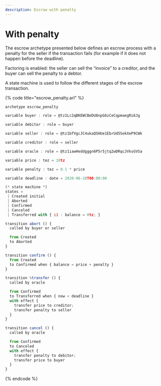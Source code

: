 ```yaml
---
description: Escrow with penalty
---
```


# With penalty

The escrow archetype presented below defines an escrow process with a penalty for the seller if the transaction fails \(for example if it does not happen before the deadline\).

Factoring is enabled: the seller can sell the “invoice” to a creditor, and the buyer can sell the penalty to a debtor.

A state machine is used to follow the different stages of the escrow transaction.

{% code title="escrow\_penalty.arl" %}
```javascript
archetype escrow_penalty

variable buyer : role = @tz1Lc2qBKEWCBeDU8npG6zCeCqpmaegRi6Jg

variable debitor : role = buyer

variable seller : role = @tz1bfVgcJC4ukaQSHUe1EbrUd5SekXeP9CWk

variable creditor : role = seller

variable oracle : role = @tz1iawHeddgggn6P5r5jtq2wDRqcJVksGVSa

variable price : tez = 10tz

variable penalty : tez = 0.1 * price

variable deadline : date = 2020-06-28T00:00:00

(* state machine *)
states =
 | Created initial
 | Aborted
 | Confirmed
 | Canceled
 | Transferred with { i1 : balance = 0tz; }

transition abort () {
  called by buyer or seller

  from Created
  to Aborted
}

transition confirm () {
  from Created
  to Confirmed when { balance = price + penalty }
}

transition %transfer () {
  called by oracle

  from Confirmed
  to Transferred when { now < deadline }
  with effect {
    transfer price to creditor;
    transfer penalty to seller
  }
}

transition cancel () {
  called by oracle

  from Confirmed
  to Canceled
  with effect {
    transfer penalty to debitor;
    transfer price to buyer
  }
}

```
{% endcode %}



